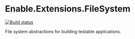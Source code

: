# Enable.Extensions.FileSystem

[![Build status](https://ci.appveyor.com/api/projects/status/prwu1wi9g23p7p5a/branch/master?svg=true)](https://ci.appveyor.com/project/EnableSoftware/enable-extensions-filesystem/branch/master)

File system abstractions for building testable applications.
